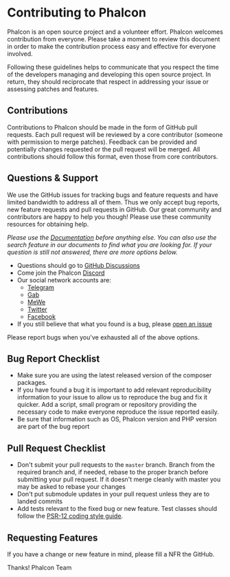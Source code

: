 # Contributing to Phalcon

Phalcon is an open source project and a volunteer effort. Phalcon welcomes contribution from everyone. Please take a moment to review this document in order to make the contribution process easy and effective for everyone involved.

Following these guidelines helps to communicate that you respect the time of the developers managing and developing this open source project. In return, they should reciprocate that respect in addressing your issue or assessing patches and features.

## Contributions

Contributions to Phalcon should be made in the form of GitHub pull requests. Each pull request will be reviewed by a core contributor (someone with permission to merge patches). Feedback can be provided and potentially changes requested or the pull request will be merged. All contributions should
follow this format, even those from core contributors.

## Questions & Support

We use the GitHub issues for tracking bugs and feature requests and have limited bandwidth to address all of them. Thus we only accept bug reports, new feature requests and pull requests in GitHub. Our great community and contributors are happy to help you though! Please use these community resources for obtaining help.

_Please use the [Documentation](https://phalcon.io/docs) before anything else. You can also use the search feature in our documents to find what you are looking for. If your question is still not answered, there are more options below._

* Questions should go to [GitHub Discussions](https://phalcon.io/discussions)
* Come join the Phalcon [Discord](https://phalcon.io/discord)
* Our social network accounts are:
    * [Telegram](https://phalcon.io/telegram)
    * [Gab](https://phalcon.io/gab)
    * [MeWe](https://phalcon.io/mewe)
    * [Twitter](https://phalcon.io/t)
    * [Facebook](https://phalcon.io/fb)
* If you still believe that what you found is a bug, please
  [open an issue](https://github.com/phalcon/cphalcon/issues/new)

Please report bugs when you've exhausted all of the above options.

## Bug Report Checklist

* Make sure you are using the latest released version of the composer packages.
* If you have found a bug it is important to add relevant reproducibility information to your issue to allow us to reproduce the bug and fix it quicker. Add a script, small program or repository providing the necessary code to make everyone reproduce the issue reported easily. 
* Be sure that information such as OS, Phalcon version and PHP version are part of the bug report

## Pull Request Checklist

* Don't submit your pull requests to the `master` branch. Branch from the required branch and, if needed, rebase to the proper branch before submitting your pull request. If it doesn't merge cleanly with master you may be asked to rebase your changes
* Don't put submodule updates in your pull request unless they are to landed commits
* Add tests relevant to the fixed bug or new feature. Test classes should follow the [PSR-12 coding style guide](https://github.com/php-fig/fig-standards/blob/master/accepted/PSR-12-coding-style-guide.md).

## Requesting Features

If you have a change or new feature in mind, please fill a NFR the GitHub.


Thanks!
Phalcon Team
